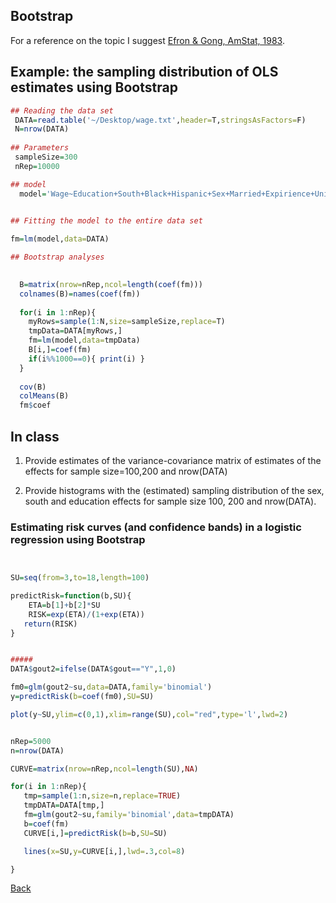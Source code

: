
## Bootstrap

For a reference on the topic I suggest [Efron & Gong, AmStat, 1983](http://www.tandfonline.com/doi/pdf/10.1080/00031305.1983.10483087?needAccess=true).


## Example: the sampling distribution of OLS estimates using Bootstrap

```r
## Reading the data set
 DATA=read.table('~/Desktop/wage.txt',header=T,stringsAsFactors=F)
 N=nrow(DATA)
 
## Parameters
 sampleSize=300
 nRep=10000

## model
  model='Wage~Education+South+Black+Hispanic+Sex+Married+Expirience+Union'
  

## Fitting the model to the entire data set

fm=lm(model,data=DATA)

## Bootstrap analyses
  

  B=matrix(nrow=nRep,ncol=length(coef(fm)))
  colnames(B)=names(coef(fm))
  
  for(i in 1:nRep){
  	myRows=sample(1:N,size=sampleSize,replace=T)
  	tmpData=DATA[myRows,]
  	fm=lm(model,data=tmpData)
  	B[i,]=coef(fm)  	
  	if(i%%1000==0){ print(i) }
  }
  
  cov(B)
  colMeans(B)
  fm$coef
```


## In class

1) Provide estimates of the variance-covariance matrix of estimates of the effects for sample size=100,200 and nrow(DATA)

2) Provide histograms with the (estimated) sampling distribution of the sex, south and education effects for sample size 100, 200 and nrow(DATA).

### Estimating risk curves (and confidence bands) in a logistic regression using Bootstrap


```r


SU=seq(from=3,to=18,length=100)

predictRisk=function(b,SU){
    ETA=b[1]+b[2]*SU
    RISK=exp(ETA)/(1+exp(ETA))
   return(RISK)
}


#####
DATA$gout2=ifelse(DATA$gout=="Y",1,0)

fm0=glm(gout2~su,data=DATA,family='binomial')
y=predictRisk(b=coef(fm0),SU=SU)

plot(y~SU,ylim=c(0,1),xlim=range(SU),col="red",type='l',lwd=2)


nRep=5000
n=nrow(DATA)

CURVE=matrix(nrow=nRep,ncol=length(SU),NA)

for(i in 1:nRep){
   tmp=sample(1:n,size=n,replace=TRUE)
   tmpDATA=DATA[tmp,]
   fm=glm(gout2~su,family='binomial',data=tmpDATA)
   b=coef(fm)
   CURVE[i,]=predictRisk(b=b,SU=SU)

   lines(x=SU,y=CURVE[i,],lwd=.3,col=8)

}

```

[Back](https://github.com/gdlc/STAT_COMP/)

